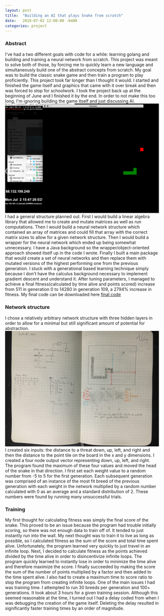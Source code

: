 ```yaml
---
layout: post
title:  "Building an AI that plays Snake from scratch"
date:   2018-07-02 12:00:00 -0400
categories: project
---
```

  ### Abstract
  I've had a two different goals with code for a while: learning golang and building and training a neural network from scratch.  This project was meant to solve both of those, by forcing me to quickly learn a new language and simultaneously build one of the abstract concepts from scratch.  My goal was to build the classic snake game and then train a program to play proficiently.
  This project took far longer than I thought it would.  I started and finished the game itself and graphics that came with it over break and then was forced to stop for schoolwork.  I took the project back up at the beginning of June and I finished it by the end.
  In order to not make this too long, I'm ignoring building the game itself and just discussing AI.
  ![Name](/assets/images/snake-ai/game.jpg)
  I had a general structure planned out.  First I would build a linear algebra library that allowed me to create and mutate matrices as well as run computations.  Then I would build a neural network structure which contained an array of matrices and could fill that array with the correct matrix sizes to allow for a given network structure.  Then I would build a wrapper for the neural network which ended up being somewhat unnecessary.  I have a Java background so the wrapper/object-oriented approach showed itself up in the code I wrote.  Finally I built a main package that would create a set of neural networks and then replace them with mutated versions of the highest performing one from the previous generation.  I stuck with a generational based learning technique simply because I don't have the calculus background necessary to implement gradient descent and understand it.
  After tuning parameters, I managed to achieve a final fitness(calculated by time alive and points scored) increase from 511 in generation 0 to 14280 in generation 109, a 2794% increase in fitness.
  My final code can be downloaded here
  [final code](/assets/downloads/GoSnake.zip)

  ### Network structure
  I chose a relatively arbitrary network structure with three hidden layers in order to allow for a minimal but still significant amount of potential for abstraction.
  ![Name](/assets/images/snake-ai/sketch.jpg)
  I created six inputs: the distance to a threat down, up, left, and right and then the distance to the point tile on the board in the x and y dimensions.  I created a four node output vector representing down, up, left, and right.  The program found the maximum of these four values and moved the head of the snake in that direction.
  I first set each weight value to a random number from -5 to 5 for the first generation.  Each subsequent generation was comprised of an instance of the most fit breed of the previous generation with each weight in the network multiplied by a random number calculated with 0 as an average and a standard distribution of 2.  These numbers were found by running many unsuccessful trials.

  ### Training
  My first thought for calculating fitness was simply the final score of the snake.  This proved to be an issue because the program had trouble initially scoring, so there was not enough data to train off of.  It tended to just instantly run into the wall.
  My next thought was to train it to live as long as possible, so I calculated fitness as the sum of the score and total time spent alive.  Unfortunately, the program learned very quickly to just travel in an infinite loop.
  Next, I decided to calculate fitness as the points achieved divided by the time alive in order to disincentivize infinite loops.  The program quickly learned to instantly lose in order to minimize the time alive and therefore maximize the score.
  I finally succeeded by making the score the sum of the number of points multiplied by a factor and then added to the time spent alive.  I also had to create a maximum time to score ratio to stop the program from creating infinite loops.
  One of the main issues I had was training time.  I attempted to run 30 breeds per generation and 100+ generations.  It took about 3 hours for a given training session.  Although this seemed reasonable at the time, I turned out I had a delay coded from when I was debugging the creation of the game itself.  Deleting the delay resulted in significantly faster training times by an order of magnitude.
